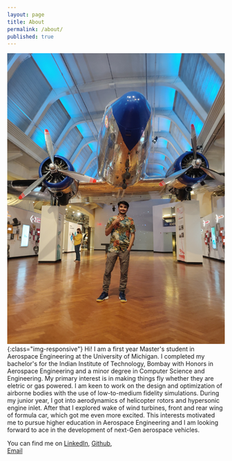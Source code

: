 ```yaml
---
layout: page
title: About
permalink: /about/
published: true
---
```

![front](/assets/front.jpg){:class="img-responsive"}
Hi! I am a first year Master's student in Aerospace Engineering at the University of Michigan. I completed my bachelor's for the Indian Institute of Technology, Bombay with Honors in Aerospace Engineering and a minor degree in Computer Science and Engineering. My primary interest is in making things fly whether they are eletric or gas powered. I am keen to work on the design and optimization of airborne bodies with the use of low-to-medium fidelity simulations. During my junior year, I got into aerodynamics of helicopter rotors and hypersonic engine inlet. After that I explored wake of wind turbines, front and rear wing of formula car, which got me even more excited. This interests motivated me to pursue higher education in Aerospace Engineering and I am looking forward to ace in the development of next-Gen aerospace vehicles.



You can find me on 
[LinkedIn](https://www.linkedin.com/in/malhar-prajapati/), 
[Github](https://github.com/malhardp),  
[Email](malhardp@umich.edu)
